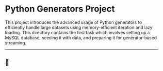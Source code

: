 # Python Generators Project

This project introduces the advanced usage of Python generators to efficiently handle large datasets using memory-efficient iteration and lazy loading. This directory contains the first task which involves setting up a MySQL database, seeding it with data, and preparing it for generator-based streaming.

---

## 🚀

